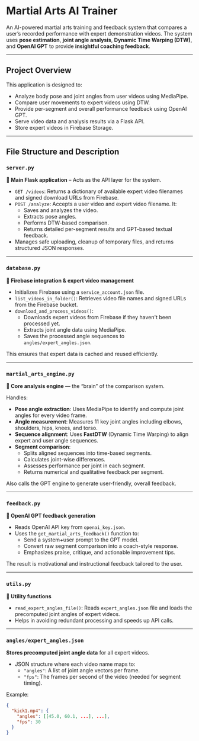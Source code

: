 # Martial Arts AI Trainer

An AI-powered martial arts training and feedback system that compares a user’s recorded performance with expert
demonstration videos. The system uses **pose estimation**, **joint angle analysis**, **Dynamic Time Warping (DTW)**, and
**OpenAI GPT** to provide **insightful coaching feedback**.

---

##  Project Overview

This application is designed to:

- Analyze body pose and joint angles from user videos using MediaPipe.
- Compare user movements to expert videos using DTW.
- Provide per-segment and overall performance feedback using OpenAI GPT.
- Serve video data and analysis results via a Flask API.
- Store expert videos in Firebase Storage.

---

##  File Structure and Description

### `server.py`

**🔹 Main Flask application** – Acts as the API layer for the system.

- `GET /videos`: Returns a dictionary of available expert video filenames and signed download URLs from Firebase.
- `POST /analyze`: Accepts a user video and expert video filename. It:
    - Saves and analyzes the video.
    - Extracts pose angles.
    - Performs DTW-based comparison.
    - Returns detailed per-segment results and GPT-based textual feedback.
- Manages safe uploading, cleanup of temporary files, and returns structured JSON responses.

---

### `database.py`

**🔹 Firebase integration & expert video management**

- Initializes Firebase using a `service_account.json` file.
- `list_videos_in_folder()`: Retrieves video file names and signed URLs from the Firebase bucket.
- `download_and_process_videos()`:
    - Downloads expert videos from Firebase if they haven't been processed yet.
    - Extracts joint angle data using MediaPipe.
    - Saves the processed angle sequences to `angles/expert_angles.json`.

This ensures that expert data is cached and reused efficiently.

---

### `martial_arts_engine.py`

**🔹 Core analysis engine** — the “brain” of the comparison system.

Handles:

- **Pose angle extraction**: Uses MediaPipe to identify and compute joint angles for every video frame.
- **Angle measurement**: Measures 11 key joint angles including elbows, shoulders, hips, knees, and torso.
- **Sequence alignment**: Uses **FastDTW** (Dynamic Time Warping) to align expert and user angle sequences.
- **Segment comparison**:
    - Splits aligned sequences into time-based segments.
    - Calculates joint-wise differences.
    - Assesses performance per joint in each segment.
    - Returns numerical and qualitative feedback per segment.

Also calls the GPT engine to generate user-friendly, overall feedback.

---

### `feedback.py`

**🔹 OpenAI GPT feedback generation**

- Reads OpenAI API key from `openai_key.json`.
- Uses the `get_martial_arts_feedback()` function to:
    - Send a system+user prompt to the GPT model.
    - Convert raw segment comparison into a coach-style response.
    - Emphasizes praise, critique, and actionable improvement tips.

The result is motivational and instructional feedback tailored to the user.

---

### `utils.py`

**🔹 Utility functions**

- `read_expert_angles_file()`: Reads `expert_angles.json` file and loads the precomputed joint angles of expert videos.
- Helps in avoiding redundant processing and speeds up API calls.

---

### `angles/expert_angles.json`

**Stores precomputed joint angle data** for all expert videos.

- JSON structure where each video name maps to:
    - `"angles"`: A list of joint angle vectors per frame.
    - `"fps"`: The frames per second of the video (needed for segment timing).

Example:

```json
{
  "kick1.mp4": {
    "angles": [[45.0, 60.1, ...], ...],
    "fps": 30
  }
}
